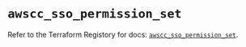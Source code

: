 # `awscc_sso_permission_set`

Refer to the Terraform Registory for docs: [`awscc_sso_permission_set`](https://registry.terraform.io/providers/hashicorp/awscc/0.70.0/docs/resources/sso_permission_set).
